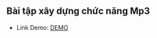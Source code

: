 ## Bài tập xây dựng chức năng Mp3  

- Link Demo: [DEMO](https://buiduong2.github.io/F8-Javascript/lession29/)